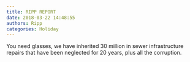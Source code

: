```yaml
---
title: RIPP REPORT
date: 2018-03-22 14:48:55
authors: Ripp
categories: Holiday
---
```


 You need glasses, we have inherited 30 million in sewer infrastructure repairs that have been neglected for 20 years, plus all the corruption.